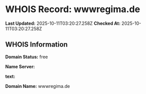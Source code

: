 # WHOIS Record: wwwregima.de

**Last Updated:** 2025-10-11T03:20:27.258Z
**Checked At:** 2025-10-11T03:20:27.258Z

## WHOIS Information

**Domain Status:** free

**Name Server:** 

**text:** 

**Domain Name:** wwwregima.de

